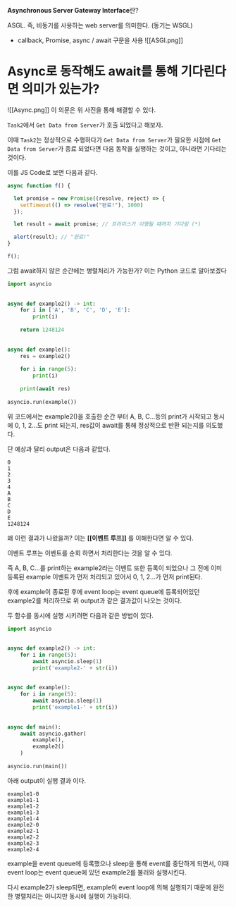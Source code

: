 **Asynchronous Server Gateway Interface**란?

ASGL. 즉, 비동기를 사용하는 web server를 의미한다. (동기는 WSGL)
- callback, Promise, async / await 구문을 사용
![[ASGI.png]]


# Async로 동작해도 await를 통해 기다린다면 의미가 있는가?
![[Async.png]]
이 의문은 위 사진을 통해 해결할 수 있다.

`Task2`에서 `Get Data from Server`가 호출 되었다고 해보자.

이때 `Task2`는 정상적으로 수행하다가 `Get Data from Server`가 필요한 시점에
`Get Data from Server`가 종료 되었다면 다음 동작을 실행하는 것이고, 아니라면 기다리는 것이다.

이를 JS Code로 보면 다음과 같다.
```javascript
async function f() {

  let promise = new Promise((resolve, reject) => {
    setTimeout(() => resolve("완료!"), 1000)
  });

  let result = await promise; // 프라미스가 이행될 때까지 기다림 (*)

  alert(result); // "완료!"
}

f();
```

그럼 await하지 않은 순간에는 병렬처리가 가능한가?
이는 Python 코드로 알아보겠다
```python
import asyncio  
  
  
async def example2() -> int:  
    for i in ['A', 'B', 'C', 'D', 'E']:  
        print(i)  
  
    return 1248124  
  
  
async def example():  
    res = example2()  
  
    for i in range(5):  
        print(i)  
  
    print(await res)
  
asyncio.run(example())
```

위 코드에서는 example2()을 호출한 순간 부터 A, B, C...등의 print가 시작되고
동시에 0, 1, 2...도 print 되는지, res값이 await를 통해 정상적으로 반환 되는지를 의도했다.

단 예상과 달리 output은 다음과 같았다.
```console
0
1
2
3
4
A
B
C
D
E
1248124
```

왜 이런 결과가 나왔을까?
이는 **[[이벤트 루프]]** 를 이해한다면 알 수 있다.

이벤트 루프는 이벤트를 순회 하면서 처리한다는 것을 알 수 있다.

즉 A, B, C...를 print하는 example2라는 이벤트 또한 등록이 되었으나 
그 전에 이미 등록된 example 이벤트가 먼저 처리되고 있어서 0, 1, 2...가 먼저 print된다.

후에 example이 종료된 후에 event loop는 event queue에 등록되어있던 example2를 처리하므로
위 output과 같은 결과값이 나오는 것이다.

두 함수를 동시에 실행 시키려면 다음과 같은 방법이 있다.
```python
import asyncio  
  
  
async def example2() -> int:  
    for i in range(5):  
        await asyncio.sleep(1)  
        print('example2-' + str(i))  
  
  
async def example():  
    for i in range(5):  
        await asyncio.sleep(1)  
        print('example1-' + str(i))  
  
  
async def main():  
    await asyncio.gather(  
        example(),  
        example2()  
    )  
  
asyncio.run(main())
```

아래 output이 실행 결과 이다.
```
example1-0
example1-1
example1-2
example1-3
example1-4
example2-0
example2-1
example2-2
example2-3
example2-4
```
example을 event queue에 등록했으나 sleep을 통해 event를 중단하게 되면서,
이때 event loop는 event queue에 있던 example2를 불러와 실행시킨다.

다시 example2가 sleep되면, example이 event loop에 의해 실행되기 때문에
완전한 병렬처리는 아니지만 동시에 실행이 가능하다.